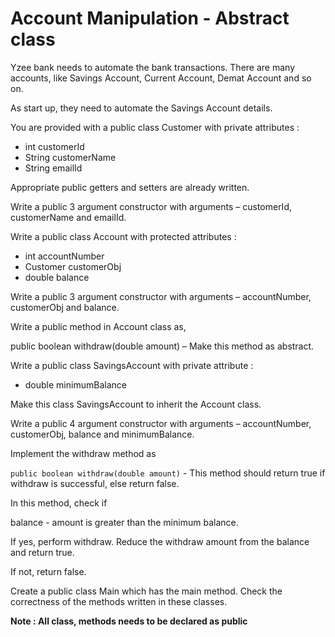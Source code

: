 # Account Manipulation - Abstract class

Yzee bank needs to automate the bank transactions.  There are many accounts, like Savings Account, Current Account, Demat Account and so on.

As start up, they need to automate the Savings Account details. 

You are provided with a public class Customer with private attributes :

- int  customerId
- String customerName
- String emailId

Appropriate public getters and setters are already written.

Write a public 3 argument constructor with arguments – customerId, customerName and emailId.

Write a public class Account with protected attributes :

- int accountNumber
- Customer customerObj
- double balance

Write a public 3 argument constructor with arguments – accountNumber, customerObj and balance.

Write a public method in Account class as,     

public boolean withdraw(double amount) – Make this method as abstract.

Write  a public class SavingsAccount with private attribute : 

- double minimumBalance

Make this class SavingsAccount to inherit the Account class.

Write a public 4 argument constructor with arguments – accountNumber, customerObj, balance and minimumBalance.

Implement the  withdraw method  as

`public boolean withdraw(double amount)` -  This method should return true if withdraw is successful, else return false.

In this method, check if

balance - amount   is greater than the minimum balance.

If yes, perform withdraw.  Reduce the withdraw amount from the balance and return true.

If not, return false.

Create a public class Main which has the main method.  Check the correctness of the methods written in these classes.

**Note :  All class, methods needs to be declared as public**
